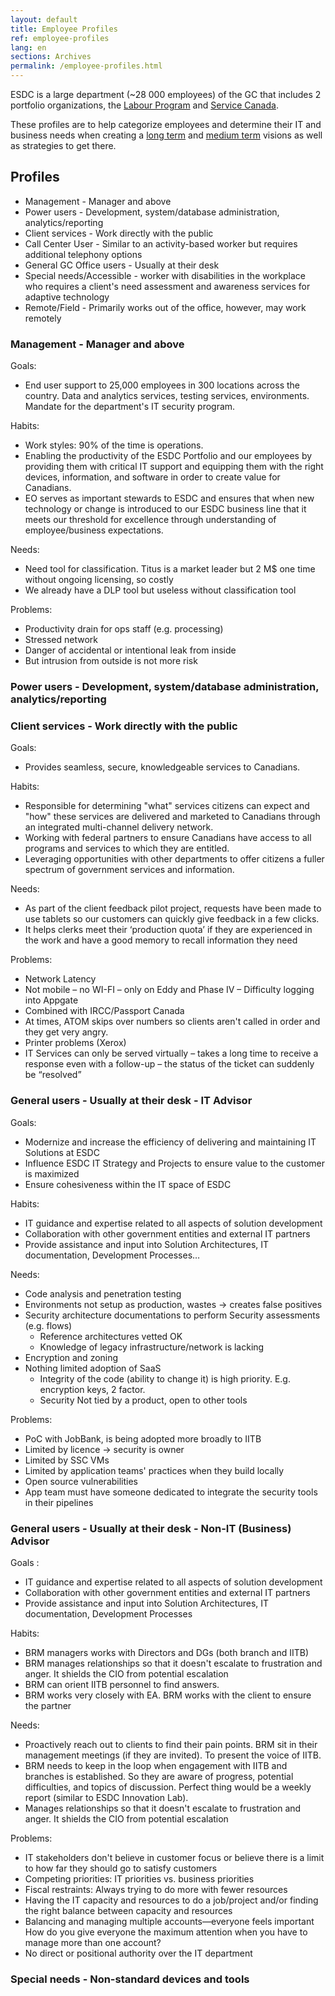 ```yaml
---
layout: default
title: Employee Profiles
ref: employee-profiles
lang: en
sections: Archives
permalink: /employee-profiles.html
---
```


ESDC is a large department (~28 000 employees) of the GC that includes 2 portfolio organizations, the [Labour Program](https://www.canada.ca/en/employment-social-development/corporate/portfolio/labour.html) and [Service Canada](https://www.canada.ca/en/employment-social-development/corporate/portfolio/service-canada.html).

These profiles are to help categorize employees and determine their IT and business needs when creating a [long term](it-picture-long-term.md) and [medium term](it-picture-medium-term.md) visions as well as strategies to get there.

## Profiles

- Management - Manager and above
- Power users - Development, system/database administration, analytics/reporting
- Client services - Work directly with the public
- Call Center User - Similar to an activity-based worker but requires additional telephony options
- General GC Office users - Usually at their desk
- Special needs/Accessible - worker with disabilities in the workplace who requires a client's need assessment and awareness services   for adaptive technology
- Remote/Field - Primarily works out of the office, however, may work remotely

### Management - Manager and above

Goals:

- End user support to 25,000 employees in 300 locations across the country. Data and analytics services, testing services, environments. Mandate for the department's IT security program.

Habits:

- Work styles: 90% of the time is operations.
- Enabling the productivity of the ESDC Portfolio and our employees by providing them with critical IT support and equipping them with the right devices, information, and software in order to create value for Canadians.
- EO serves as important stewards to ESDC and ensures that when new technology or change is introduced to our ESDC business line that it meets our threshold for excellence through understanding of employee/business expectations.

Needs:

- Need tool for classification. Titus is a market leader but 2 M$ one time without ongoing licensing, so costly
- We already have a DLP tool but useless without classification tool

Problems:

- Productivity drain for ops staff (e.g. processing)
- Stressed network
- Danger of accidental or intentional leak from inside
- But intrusion from outside is not more risk

### Power users - Development, system/database administration, analytics/reporting

### Client services - Work directly with the public

Goals:

- Provides seamless, secure, knowledgeable services to Canadians.

Habits:

- Responsible for determining "what" services citizens can expect and "how" these services are delivered and marketed to Canadians through an integrated multi-channel delivery network.
- Working with federal partners to ensure Canadians have access to all programs and services to which they are entitled.
- Leveraging opportunities with other departments to offer citizens a fuller spectrum of government services and information.

Needs:

- As part of the client feedback pilot project, requests have been made to use tablets so our customers can quickly give feedback in a few clicks.
- It helps clerks meet their ‘production quota’ if they are experienced in the work and have a good memory to recall information they need  

Problems:

- Network Latency
- Not mobile – no WI-FI – only on Eddy and Phase IV – Difficulty logging into Appgate
- Combined with IRCC/Passport Canada
- At times, ATOM skips over numbers so clients aren't called in order and they get very angry.
- Printer problems (Xerox)
- IT Services can only be served virtually – takes a long time to receive a response even with a follow-up – the status of the ticket can suddenly be “resolved”  

### General users - Usually at their desk - IT Advisor

Goals:

- Modernize and increase the efficiency of delivering and maintaining IT Solutions at ESDC
- Influence ESDC IT Strategy and Projects to ensure value to the customer is maximized
- Ensure cohesiveness within the IT space of ESDC

Habits:

- IT guidance and expertise related to all aspects of solution development
- Collaboration with other government entities and external IT partners
- Provide assistance and input into Solution Architectures, IT documentation, Development Processes…

Needs:

- Code analysis and penetration testing
- Environments not setup as production, wastes -> creates false positives
- Security architecture documentations to perform Security assessments (e.g. flows)
  - Reference architectures vetted OK
  - Knowledge of legacy infrastructure/network is lacking
- Encryption and zoning
- Nothing limited adoption of SaaS
  - Integrity of the code (ability to change it) is high priority. E.g. encryption keys, 2 factor.
  - Security Not tied by a product, open to other tools

Problems:

- PoC with JobBank, is being adopted more broadly to IITB
- Limited by licence -> security is owner
- Limited by SSC VMs
- Limited by application teams' practices when they build locally
- Open source vulnerabilities
- App team must have someone dedicated to integrate the security tools in their pipelines

### General users - Usually at their desk - Non-IT (Business) Advisor

Goals :

- IT guidance and expertise related to all aspects of solution development
- Collaboration with other government entities and external IT partners
- Provide assistance and input into Solution Architectures, IT documentation, Development Processes

Habits:

- BRM managers works with Directors and DGs (both branch and IITB)
- BRM manages relationships so that it doesn't escalate to frustration and anger. It shields the CIO from potential escalation
- BRM can orient IITB personnel to find answers.
- BRM works very closely with EA. BRM works with the client to ensure the partner

Needs:

- Proactively reach out to clients to find their pain points. BRM sit in their management meetings (if they are invited). To present the voice of IITB.
- BRM needs to keep in the loop when engagement with IITB and branches is established. So they are aware of progress, potential difficulties, and topics of discussion. Perfect thing would be a weekly report (similar to ESDC Innovation Lab).
- Manages relationships so that it doesn't escalate to frustration and anger. It shields the CIO from potential escalation

Problems:

- IT stakeholders don't believe in customer focus or believe there is a limit to how far they should go to satisfy customers
- Competing priorities: IT priorities vs. business priorities
- Fiscal restraints: Always trying to do more with fewer resources
- Having the IT capacity and resources to do a job/project and/or finding the right balance between capacity and resources
- Balancing and managing multiple accounts—everyone feels important
How do you give everyone the maximum attention when you have to manage more than one account?
- No direct or positional authority over the IT department

### Special needs - Non-standard devices and tools
